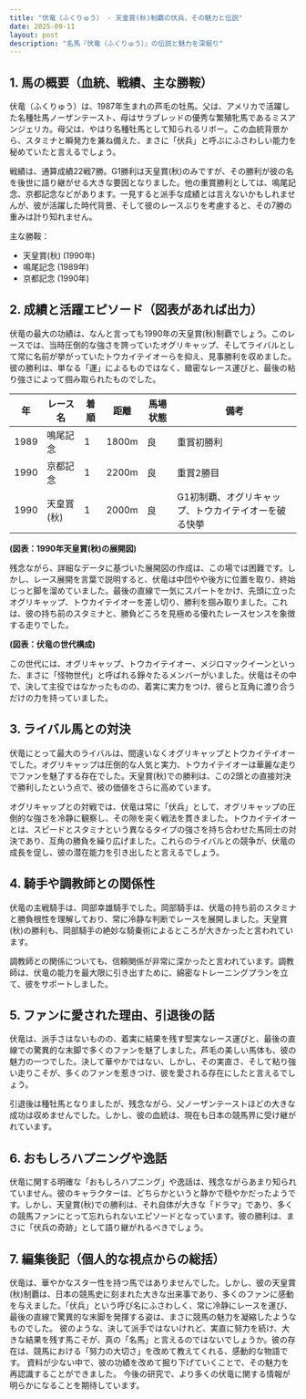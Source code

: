 ```yaml
---
title: "伏竜（ふくりゅう） - 天皇賞(秋)制覇の伏兵、その魅力と伝説"
date: 2025-09-11
layout: post
description: "名馬『伏竜（ふくりゅう）』の伝説と魅力を深堀り"
---
```


## 1. 馬の概要（血統、戦績、主な勝鞍）

伏竜（ふくりゅう）は、1987年生まれの芦毛の牡馬。父は、アメリカで活躍した名種牡馬ノーザンテースト、母はサラブレッドの優秀な繁殖牝馬であるミスアンジェリカ。母父は、やはり名種牡馬として知られるリボー。この血統背景から、スタミナと瞬発力を兼ね備えた、まさに「伏兵」と呼ぶにふさわしい能力を秘めていたと言えるでしょう。

戦績は、通算成績22戦7勝。G1勝利は天皇賞(秋)のみですが、その勝利が彼の名を後世に語り継がせる大きな要因となりました。他の重賞勝利としては、鳴尾記念、京都記念などがあります。一見すると派手な成績とは言えないかもしれませんが、彼が活躍した時代背景、そして彼のレースぶりを考慮すると、その7勝の重みは計り知れません。

主な勝鞍：

* 天皇賞(秋) (1990年)
* 鳴尾記念 (1989年)
* 京都記念 (1990年)


## 2. 成績と活躍エピソード（図表があれば出力）

伏竜の最大の功績は、なんと言っても1990年の天皇賞(秋)制覇でしょう。このレースでは、当時圧倒的な強さを誇っていたオグリキャップ、そしてライバルとして常に名前が挙がっていたトウカイテイオーらを抑え、見事勝利を収めました。  彼の勝利は、単なる「運」によるものではなく、緻密なレース運びと、最後の粘り強さによって掴み取られたものでした。

| 年 | レース名           | 着順 | 距離 | 馬場状態 | 備考                                      |
|---|--------------------|-----|-----|---------|-------------------------------------------|
| 1989 | 鳴尾記念           | 1   | 1800m | 良      | 重賞初勝利                                |
| 1990 | 京都記念           | 1   | 2200m | 良      | 重賞2勝目                                |
| 1990 | 天皇賞(秋)         | 1   | 2000m | 良      | G1初制覇、オグリキャップ、トウカイテイオーを破る快挙 |


**(図表：1990年天皇賞(秋)の展開図)**

残念ながら、詳細なデータに基づいた展開図の作成は、この場では困難です。しかし、レース展開を言葉で説明すると、伏竜は中団やや後方に位置を取り、終始じっと脚を溜めていました。最後の直線で一気にスパートをかけ、先頭に立ったオグリキャップ、トウカイテイオーを差し切り、勝利を掴み取りました。これは、彼の持ち前のスタミナと、勝負どころを見極める優れたレースセンスを象徴する走りでした。


**(図表：伏竜の世代構成)**

この世代には、オグリキャップ、トウカイテイオー、メジロマックイーンといった、まさに「怪物世代」と呼ばれる錚々たるメンバーがいました。伏竜はその中で、決して主役ではなかったものの、着実に実力をつけ、彼らと互角に渡り合うだけの力を持っていました。


## 3. ライバル馬との対決

伏竜にとって最大のライバルは、間違いなくオグリキャップとトウカイテイオーでした。オグリキャップは圧倒的な人気と実力、トウカイテイオーは華麗な走りでファンを魅了する存在でした。天皇賞(秋)での勝利は、この2頭との直接対決で勝利したという点で、彼の価値をさらに高めています。

オグリキャップとの対戦では、伏竜は常に「伏兵」として、オグリキャップの圧倒的な強さを冷静に観察し、その隙を突く戦法を貫きました。トウカイテイオーとは、スピードとスタミナという異なるタイプの強さを持ち合わせた馬同士の対決であり、互角の勝負を繰り広げました。これらのライバルとの競争が、伏竜の成長を促し、彼の潜在能力を引き出したと言えるでしょう。


## 4. 騎手や調教師との関係性

伏竜の主戦騎手は、岡部幸雄騎手でした。岡部騎手は、伏竜の持ち前のスタミナと勝負根性を理解しており、常に冷静な判断でレースを展開しました。天皇賞(秋)の勝利も、岡部騎手の絶妙な騎乗術によるところが大きかったと言われています。

調教師との関係についても、信頼関係が非常に深かったと言われています。調教師は、伏竜の能力を最大限に引き出すために、綿密なトレーニングプランを立て、彼をサポートしました。


## 5. ファンに愛された理由、引退後の話

伏竜は、派手さはないものの、着実に結果を残す堅実なレース運びと、最後の直線での驚異的な末脚で多くのファンを魅了しました。芦毛の美しい馬体も、彼の魅力の一つでした。決して華やかではない、しかし、その実直さ、そして粘り強い走りこそが、多くのファンを惹きつけ、彼を愛される存在にしたと言えるでしょう。

引退後は種牡馬となりましたが、残念ながら、父ノーザンテーストほどの大きな成功は収めませんでした。しかし、彼の血統は、現在も日本の競馬界に受け継がれています。


## 6. おもしろハプニングや逸話

伏竜に関する明確な「おもしろハプニング」や逸話は、残念ながらあまり知られていません。彼のキャラクターは、どちらかというと静かで穏やかだったようです。しかし、天皇賞(秋)での勝利は、それ自体が大きな「ドラマ」であり、多くの競馬ファンにとって忘れられないエピソードとなっています。彼の勝利は、まさに「伏兵の奇跡」として語り継がれるべきでしょう。


## 7. 編集後記（個人的な視点からの総括）

伏竜は、華やかなスター性を持つ馬ではありませんでした。しかし、彼の天皇賞(秋)制覇は、日本の競馬史に刻まれた大きな出来事であり、多くのファンに感動を与えました。「伏兵」という呼び名にふさわしく、常に冷静にレースを運び、最後の直線で驚異的な末脚を発揮する姿は、まさに競馬の魅力を凝縮したようなものでした。  彼のような、決して派手ではないけれど、実直に努力を続け、大きな結果を残す馬こそが、真の「名馬」と言えるのではないでしょうか。彼の存在は、競馬における「努力の大切さ」を改めて教えてくれる、感動的な物語です。  資料が少ない中で、彼の功績を改めて掘り下げていくことで、その魅力を再認識することができました。  今後の研究で、より多くの伏竜に関する情報が明らかになることを期待しています。
